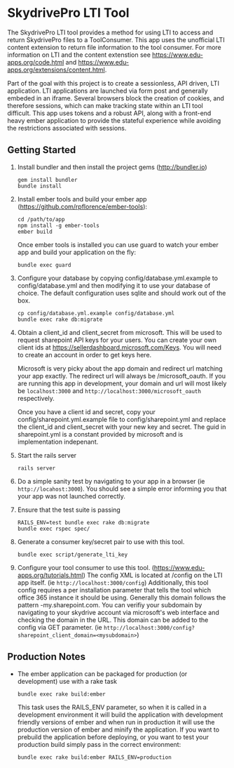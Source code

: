 SkydrivePro LTI Tool
======

The SkydrivePro LTI tool provides a method for using LTI to access and return
SkydrivePro files to a ToolConsumer.  This app uses the unofficial LTI content
extension to return file information to the tool consumer.  For more information
on LTI and the content extenstion see https://www.edu-apps.org/code.html and
https://www.edu-apps.org/extensions/content.html.

Part of the goal with this project is to create a sessionless, API driven, LTI
application.  LTI applications are launched via form post and generally embeded
in an iframe.  Several browsers block the creation of cookies, and therefore
sessions, which can make tracking state within an LTI tool difficult.  This app
uses tokens and a robust API, along with a front-end heavy ember application to
provide the stateful experience while avoiding the restrictions associated with
sessions.


Getting Started
-----

1. Install bundler and then install the project gems (http://bundler.io)
   ```
   gem install bundler
   bundle install
   ```

2. Install ember tools and build your ember app (https://github.com/rpflorence/ember-tools):
   ```
   cd /path/to/app
   npm install -g ember-tools
   ember build
   ```
   Once ember tools is installed you can use guard to watch your ember app and
   build your application on the fly:

   ```
   bundle exec guard
   ```

3. Configure your database by copying config/database.yml.example to
   config/database.yml and then modifying it to use your database of choice.
   The default configuration uses sqlite and should work out of the box.
   ```
   cp config/database.yml.example config/database.yml
   bundle exec rake db:migrate
   ```

4. Obtain a client_id and client_secret from microsoft.  This will be used to
   request sharepoint API keys for your users.  You can create your own client ids
   at https://sellerdashboard.microsoft.com/Keys.  You will need to create an
   account in order to get keys here.

   Microsoft is very picky about the app domain and redirect url matching your
   app exactly.  The redirect url will always be <yourhost>/microsoft_oauth.  If
   you are running this app in development, your domain and url will most likely
   be `localhost:3000` and `http://localhost:3000/microsoft_oauth` respectively.

   Once you have a client id and secret, copy your config/sharepoint.yml.example
   file to config/sharepoint.yml and replace the client_id and client_secret
   with your new key and secret.  The guid in sharepoint.yml is a constant
   provided by microsoft and is implementation indepenant.

5. Start the rails server
   ```
   rails server
   ```

6. Do a simple sanity test by navigating to your app in a browser (ie `http://locahost:3000`).
   You should see a simple error informing you that your app was not launched
   correctly.

7. Ensure that the test suite is passing
   ```
   RAILS_ENV=test bundle exec rake db:migrate
   bundle exec rspec spec/
   ```

8. Generate a consumer key/secret pair to use with this tool.
   ```
   bundle exec script/generate_lti_key
   ```

9. Configure your tool consumer to use this tool. (https://www.edu-apps.org/tutorials.html)
   The config XML is located at /config on the LTI app itself. (ie `http://localhost:3000/config`)
   Additionally, this tool config requires a per installation parameter that tells
   the tool which office 365 instance it should be using.  Generally this domain
   follows the pattern <mysubdomain>-my.sharepoint.com.  You can verifiy your
   subdomain by navigating to your skydrive account via microsoft's web interface
   and checking the domain in the URL.  This domain can be added to the config
   via GET parameter. (ie `http://localhost:3000/config?sharepoint_client_domain=<mysubdomain>`)


Production Notes
----------
* The ember application can be packaged for production (or development) use with
  a rake task
  ```
  bundle exec rake build:ember
  ```
  This task uses the RAILS_ENV parameter, so when it is called in a development
  environment it will build the application with development friendly versions
  of ember and when run in production it will use the production version of ember
  and minify the application.  If you want to prebuild the application before
  deploying, or you want to test your production build simply pass in the correct
  environment:
  ```
  bundle exec rake build:ember RAILS_ENV=production
  ```
